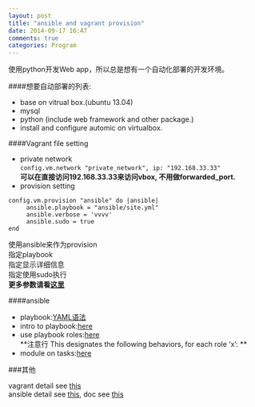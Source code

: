 ```yaml
---
layout: post
title: "ansible and vagrant provision"
date: 2014-09-17 16:47
comments: true
categories: Program
---
```


使用python开发Web app，所以总是想有一个自动化部署的开发环境。

####想要自动部署的列表:

* base on vitrual box.(ubuntu 13.04)
* mysql  
* python (include web framework and other package.)  
* install and configure automic on virtualbox.

####Vagrant file setting

* private network  
`config.vm.network "private_network", ip: "192.168.33.33"`  
**可以在直接访问192.168.33.33来访问vbox, 不用做forwarded_port.**  
* provision setting
```
config.vm.provision "ansible" do |ansible|
     ansible.playbook = "ansible/site.yml"
     ansible.verbose = 'vvvv'
     ansible.sudo = true
end
```
使用ansible来作为provision  
指定playbook  
指定显示详细信息  
指定使用sudo执行  
**更多参数请看[这里](http://docs.vagrantup.com/v2/provisioning/ansible.html)**

####ansible

* playbook:[YAML语法](http://zh.wikipedia.org/zh-cn/YAML)  
* intro to playbook:[here](http://docs.ansible.com/playbooks_intro.html)  
* use playbook roles:[here](http://docs.ansible.com/playbooks_roles.html#roles)    
**注意行 This designates the following behaviors, for each role ‘x’:  **  
* module on tasks:[here](http://docs.ansible.com/list_of_commands_modules.html)

###其他

vagrant detail see [this](http://www.vagrantup.com)  
ansible detail see [this](http://www.ansible.com/home), doc see [this](http://docs.ansible.com)  
